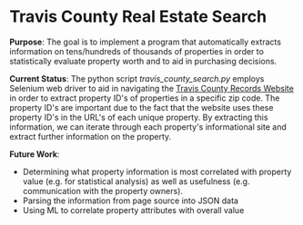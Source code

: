 # Travis County Real Estate Search

**Purpose**: The goal is to implement a program that automatically extracts information on tens/hundreds of thousands of properties in order to statistically evaluate property worth and to aid in purchasing decisions.

**Current Status**: The python script _travis_county_search.py_ employs Selenium web driver to aid in navigating the [Travis County Records Website](http://propaccess.traviscad.org/clientdb/?cid=1) in order to extract property ID's of properties in a specific zip code. The property ID's are important due to the fact that the website uses these property ID's in the URL's of each unique property. By extracting this information, we can iterate through each property's informational site and extract further information on the property.

**Future Work**: 
- Determining what property information is most correlated with property value (e.g. for statistical analysis) as well as usefulness (e.g. communication with the property owners).
- Parsing the information from page source into JSON data
- Using ML to correlate property attributes with overall value

